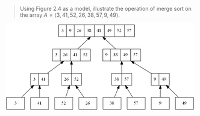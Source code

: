 > Using Figure 2.4 as a model, illustrate the operation of merge sort on the
> array $A = \langle 3, 41, 52, 26, 38, 57, 9, 49 \rangle$.

![](./graph.png)
